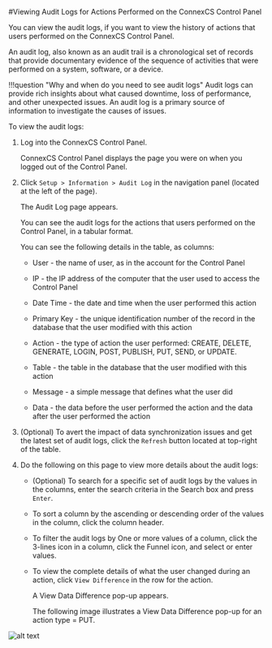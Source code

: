 #Viewing Audit Logs for Actions Performed on the ConnexCS Control Panel

You can view the audit logs, if you want to view the history of actions that users performed on the ConnexCS Control Panel. 

An audit log, also known as an audit trail is a chronological set of records that provide documentary evidence of the sequence of activities that were performed on a system, software, or a device.

!!!question "Why and when do you need to see audit logs" 
    Audit logs can provide rich insights about what caused downtime, loss of performance, and other unexpected issues. An audit log is a primary source of information to investigate the causes of issues.

To view the audit logs:

1.  Log into the ConnexCS Control Panel.
   
    ConnexCS Control Panel displays the page you were on when you logged out of the Control Panel.
   
2.  Click `Setup > Information > Audit Log` in the navigation panel (located at the left of the page).

    The Audit Log page appears.

    You can see the audit logs for the actions that users performed on the Control Panel, in a tabular format.
   
    You can see the following details in the table, as columns:
    
    * User - the name of user, as in the account for the Control Panel

    * IP - the IP address of the computer that the user used to access the Control Panel

    * Date Time - the date and time when the user performed this action

    * Primary Key - the unique identification number of the record in the database that the user modified with this action

    * Action - the type of action the user performed: CREATE, DELETE, GENERATE, LOGIN, POST, PUBLISH, PUT, SEND, or UPDATE.

    * Table - the table in the database that the user modified with this action

    * Message - a simple message that defines what the user did

    * Data - the data before the user performed the action and the data after the user performed the action

3.  (Optional) To avert the impact of data synchronization issues and get the latest set of audit logs, click the `Refresh` button located at top-right of the table.

4.  Do the following on this page to view more details about the audit logs:

    * (Optional) To search for a specific set of audit logs by the values in the columns, enter the search criteria in the Search box and press `Enter`.

    * To sort a column by the ascending or descending order of the values in the column, click the column header.

    * To filter the audit logs by One or more values of a column, click the 3-lines icon in a column, click the Funnel icon, and select or enter values.

    * To view the complete details of what the user changed during an action, click `View Difference` in the row for the action.
      
      A View Data Difference pop-up appears.
      
      The following image illustrates a View Data Difference pop-up for an action type = PUT.
  
   ![alt text][view-data-difference-audit-logs]
   
 [view-data-difference-audit-logs]: /reports/img/view-data-difference-audit-logs.png "view-data-difference-audit-logs"
